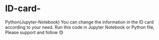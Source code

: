 # ID-card-
Python(Jupyter-Notebook) You can change the information in the ID card according to your need. Run this code in Jupyter Notebook or Python file, Please support and follow 😓
